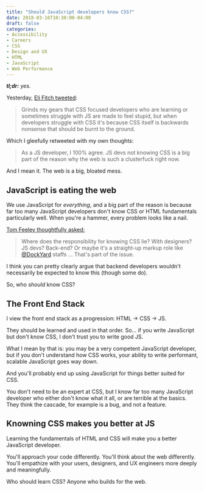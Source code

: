 ```yaml
---
title: "Should JavaScript developers know CSS?"
date: 2018-03-16T10:30:00-04:00
draft: false
categories:
- Accessibility
- Careers
- CSS
- Design and UX
- HTML
- JavaScript
- Web Performance
---
```


*__tl;dr:__ yes.*

Yesterday, [Eli Fitch tweeted](https://twitter.com/EliFitch/status/974282973926383616):

> Grinds my gears that CSS focused developers who are learning or sometimes struggle with JS are made to feel stupid, but when developers struggle with CSS it's because CSS itself is backwards nonsense that should be burnt to the ground.

Which I gleefully retweeted with my own thoughts:

> As a JS developer, I 100% agree. JS devs not knowing CSS is a big part of the reason why the web is such a clusterfuck right now.

And I mean it. The web is a big, bloated mess.

## JavaScript is eating the web

We use JavaScript for *everything*, and a big part of the reason is because far too many JavaScript developers don't know CSS or HTML fundamentals particularly well. When you're a hammer, every problem looks like a nail.

[Tom Feeley thoughtfully asked:](https://twitter.com/thomasdfeeley/status/974418084101525514)

> Where does the responsibility for knowing CSS lie?  With designers?  JS devs?  Back-end?  Or maybe it's a straight-up markup role like [@DockYard](https://twitter.com/DockYard) staffs ... That's part of the issue.

I think you can pretty clearly argue that backend developers wouldn't necessarily be expected to know this (though some do).

So, who *should* know CSS?

## The Front End Stack

I view the front end stack as a progression: HTML -> CSS -> JS.

They should be learned and used in that order. So... if you write JavaScript but don't know CSS, I don't trust you to write good JS.

What I mean by that is: you may be a very competent JavaScript developer, but if you don't understand how CSS works, your ability to write performant, scalable JavaScript goes way down.

And you'll probably end up using JavaScript for things better suited for CSS.

You don't need to be an expert at CSS, but I know far too many JavaScript developer who either don't know what it all, or are terrible at the basics. They think the cascade, for example is a bug, and not a feature.

## Knowning CSS makes you better at JS

Learning the fundamentals of HTML and CSS will make you a better JavaScript developer.

You'll approach your code differently. You'll think about the web differently. You'll empathize with your users, designers, and UX engineers more deeply and meaningfully.

Who should learn CSS? Anyone who builds for the web.